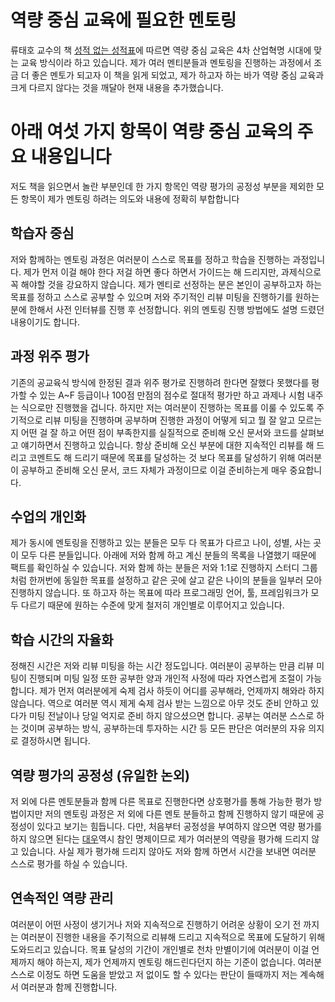 # 역량 중심 교육에 필요한 멘토링

류태호 교수의 책 [성적 없는 성적표](http://www.yes24.com/24/Goods/61783328?Acode=101)에 따르면 역량 중심 교육은 4차 산업혁명 시대에 맞는 교육 방식이라 하고 있습니다.
제가 여러 멘티분들과 멘토링을 진행하는 과정에서 조금 더 좋은 멘토가 되고자 이 책을 읽게 되었고, 제가 하고자 하는 바가 역량 중심 교육과 크게 다르지 않다는 것을 깨달아 현재 내용을 추가했습니다.
# 아래 여섯 가지 항목이 역량 중심 교육의 주요 내용입니다

저도 책을 읽으면서 놀란 부분인데 한 가지 항목인 역량 평가의 공정성 부분을 제외한 모든 항목이 제가 멘토링 하려는 의도와 내용에 정확히 부합합니다

## 학습자 중심

저와 함께하는 멘토링 과정은 여러분이 스스로 목표를 정하고 학습을 진행하는 과정입니다. 제가 먼저 이걸 해야 한다 저걸 하면 좋다 하면서 가이드는 해 드리지만, 과제식으로 꼭 해야할 것을 강요하지 않습니다. 제가 멘티로 선정하는 분은 본인이 공부하고자 하는 목표를 정하고 스스로 공부할 수 있으며 저와 주기적인 리뷰 미팅을 진행하기를 원하는 분에 한해서 사전 인터뷰를 진행 후 선정합니다. 위의 멘토링 진행 방법에도 설명 드렸던 내용이기도 합니다.

## 과정 위주 평가

기존의 공교육식 방식에 한정된 결과 위주 평가로 진행하려 한다면 잘했다 못했다를 평가할 수 있는 A~F 등급이나 100점 만점의 점수로 절대적 평가만 하고 과제나 시험 내주는 식으로만 진행했을 겁니다. 하지만 저는 여러분이 진행하는 목표를 이룰 수 있도록 주기적으로 리뷰 미팅을 진행하며 공부하며 진행한 과정이 어떻게 되고 뭘 잘 알고 모르는지 어떤 걸 잘 하고 어떤 점이 부족한지를 실질적으로 준비해 오신 문서와 코드를 살펴보고 얘기하면서 진행하고 있습니다. 항상 준비해 오신 부분에 대한 지속적인 리뷰를 해 드리고 코멘트도 해 드리기 때문에 목표를 달성하는 것 보다 목표를 달성하기 위해 여러분이 공부하고 준비해 오신 문서, 코드 자체가 과정이므로 이걸 준비하는게 매우 중요합니다.

## 수업의 개인화

제가 동시에 멘토링을 진행하고 있는 분들은 모두 다 목표가 다르고 나이, 성별, 사는 곳이 모두 다른 분들입니다. 아래에 저와 함께 하고 계신 분들의 목록을 나열했기 때문에 팩트를 확인하실 수 있습니다. 저와 함께 하는 분들은 저와 1:1로 진행하지 스터디 그룹 처럼 한꺼번에 동일한 목표를 설정하고 같은 곳에 살고 같은 나이의 분들을 일부러 모아 진행하지 않습니다. 또 하고자 하는 목표에 따라 프로그래밍 언어, 툴, 프레임워크가 모두 다르기 때문에 원하는 수준에 맞게 철저히 개인별로 이루어지고 있습니다.

## 학습 시간의 자율화

정해진 시간은 저와 리뷰 미팅을 하는 시간 정도입니다. 여러분이 공부하는 만큼 리뷰 미팅이 진행되며 미팅 일정 또한 공부한 양과 개인적 사정에 따라 자연스럽게 조절이 가능합니다. 제가 먼저 여러분에게 숙제 검사 하듯이 어디를 공부해라, 언제까지 해와라 하지 않습니다. 역으로 여러분 역시 제게 숙제 검사 받는 느낌으로 아무 것도 준비 안하고 있다가 미팅 전날이나 당일 억지로 준비 하지 않으셨으면 합니다. 공부는 여러분 스스로 하는 것이며 공부하는 방식, 공부하는데 투자하는 시간 등 모든 판단은 여러분의 자유 의지로 결정하시면 됩니다.

## 역량 평가의 공정성 (유일한 논외)

저 외에 다른 멘토분들과 함께 다른 목표로 진행한다면 상호평가를 통해 가능한 평가 방법이지만 저의 멘토링 과정은 저 외에 다른 멘토 분들하고 함께 진행하지 않기 때문에 공정성이 있다고 보기는 힘듭니다. 다만, 처음부터 공정성을 부여하지 않으면 역량 평가를 하지 않으면 된다는 [대우](https://ko.wikipedia.org/wiki/%EB%8C%80%EC%9A%B0_(%EB%85%BC%EB%A6%AC%ED%95%99))역시 참인 명제이므로 제가 여러분의 역량을 평가해 드리지 않고 있습니다. 사실 제가 평가해 드리지 않아도 저와 함께 하면서 시간을 보내면 여러분 스스로 평가를 하실 수 있습니다.

## 연속적인 역량 관리

여러분이 어떤 사정이 생기거나 저와 지속적으로 진행하기 어려운 상황이 오기 전 까지는 여러분이 진행한 내용을 주기적으로 리뷰해 드리고 지속적으로 목표에 도달하기 위해 도와드리고 있습니다. 목표 달성의 기간이 개인별로 천차 만별이기에 여러분이 이걸 언제까지 해야 하는지, 제가 언제까지 멘토링 해드린다던지 하는 기준이 없습니다. 여러분 스스로 이정도 하면 도움을 받았고 저 없이도 할 수 있다는 판단이 들때까지 저는 계속해서 여러분과 함께 진행합니다.